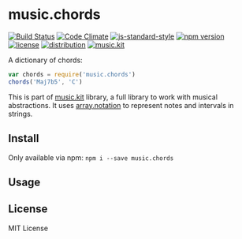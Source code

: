 # music.chords

[![Build Status](https://travis-ci.org/danigb/music.chords.svg?branch=master)](https://travis-ci.org/danigb/music.chords)
[![Code Climate](https://codeclimate.com/github/danigb/music.chords/badges/gpa.svg)](https://codeclimate.com/github/danigb/music.chords)
[![js-standard-style](https://img.shields.io/badge/code%20style-standard-brightgreen.svg?style=flat)](https://github.com/feross/standard)
[![npm version](https://img.shields.io/npm/v/music.chords.svg)](https://www.npmjs.com/package/music.chords)
[![license](https://img.shields.io/npm/l/music.chords.svg)](https://www.npmjs.com/package/music.chords)
[![distribution](https://img.shields.io/badge/dist-12.7kb-blue.svg)]()
[![music.kit](https://img.shields.io/badge/music-kit-yellow.svg)](https://www.npmjs.com/package/music.kit)

A dictionary of chords:

```js
var chords = require('music.chords')
chords('Maj7b5', 'C')
```

This is part of [music.kit](https://github.com/danigb/music.kit) library, a full library to work with musical abstractions. It uses [array.notation](https://github.com/danigb/array-notation) to represent notes and intervals in strings.

## Install

Only available via npm: `npm i --save music.chords`

## Usage


## License

MIT License

